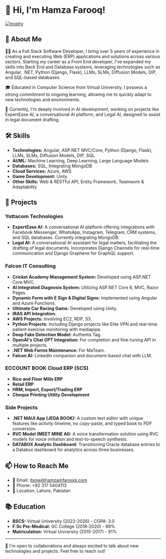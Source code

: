 # 👋 Hi, I'm Hamza Farooq!

[![trophy](https://github-profile-trophy.vercel.app/?username=hamza-m-farooqi)](https://github.com/ryo-ma/github-profile-trophy)

## 🚀 About Me
👨‍💻 As a Full Stack Software Developer, I bring over 5 years of experience in creating and executing Web (ERP) applications and solutions across various sectors. Starting my career as a Front End developer, I've expanded my skills into Back End and Database systems, leveraging technologies such as Angular, .NET, Python (Django, Flask), LLMs, SLMs, Diffusion Models, DIP, and SQL-based databases.

🎓 Educated in Computer Science from Virtual University, I possess a strong commitment to ongoing learning, allowing me to quickly adapt to new technologies and environments.

🌱 Currently, I'm deeply involved in AI development, working on projects like ExpertEase AI, a conversational AI platform, and Legal AI, designed to assist in legal document drafting.

## 🛠 Skills
- **Technologies:** Angular, ASP.NET MVC/Core, Python (Django, Flask), LLMs, SLMs, Diffusion Models, DIP, SQL
- **AI/ML:** Machine Learning, Deep Learning, Large Language Models
- **Databases:** SQL, Integrating MongoDB
- **Cloud Services:** Azure, AWS
- **Game Development:** Unity
- **Other Skills:** Web & RESTful API, Entity Framework, Teamwork & Adaptability

## 🔨 Projects
### Yottacom Technologies
- **ExpertEase AI:** A conversational AI platform offering integrations with Facebook Messenger, WhatsApp, Instagram, Telegram, CRM systems, and SQL databases. Currently integrating MongoDB.
- **Legal AI:** A conversational AI assistant for legal matters, facilitating the drafting of legal documents. Incorporates Django Channels for real-time communication and Django Graphene for GraphQL support.

### Falcon IT Consulting
- **Cricket Academy Management System:** Developed using ASP.NET Core MVC.
- **AI Integrated Diagnosis System:** Utilizing ASP.NET Core 6, MVC, Razor Pages.
- **Dynamic Form with E Sign & Digital Signs:** Implemented using Angular and Azure Functions.
- **Ultimate Car Racing Game:** Developed using Unity.
- **IRAS API Integration.**
- **AWS Projects:** Involving EC2, RDP, S3.
- **Python Projects:** Including Django projects like Elite VPN and real-time patient exercise monitoring with mediapipe.
- **Deep Fake Detection Model:** Authenta Tag.
- **OpenAI's Chat GPT Integration:** For completion and fine-tuning API in multiple projects.
- **.NET Web Forms Maintenance:** For MaTeam.
- **Falcon AI:** LinkedIn companion and document-based chat with LLM.

### ECCOUNT BOOK Cloud ERP (SCS)
- **Rice and Floor Mills ERP**
- **Retail ERP**
- **HRM, Import, Export/Trading ERP**
- **Cheque Printing Utility Development**

### Side Projects
- **.NET MAUI App (JEDA BOOK):** A custom text editor with unique features like activity timeline, no copy-paste, and typed book to PDF conversion.
- **RVC Model (MEET MINE AI):** A voice transformation solution using RVC models for voice imitation and text-to-speech synthesis.
- **DATABOX Analytic Dashboard:** Transitioning Oracle database entries to a Databox dashboard for analytics across three businesses.

## 📫 How to Reach Me
- 📧 Email: [itsme@hamzamfarooqi.com](mailto:itsme@hamzamfarooqi.com)
- 📱 Phone: +92 317 5404113
- 📍 Location: Lahore, Pakistan

## 📚 Education
- **BSCS:** Virtual University (2022-2026) - CGPA: 3.0
- **F.Sc Pre-Medical:** GC College (2018-2020) - 89%
- **Matriculation:** Virtual University (2015-2017) - 91%

---

🤝 I'm open to collaborations and always excited to talk about new technologies and projects. Feel free to reach out!

